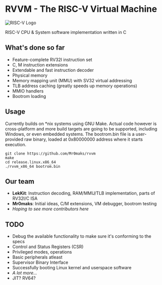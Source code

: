 
# RVVM - The RISC-V Virtual Machine

![RISC-V Logo](https://riscv.org/wp-content/uploads/2018/09/riscv-logo-1.png "The “RISC-V” trade name is a registered trade mark of RISC-V International.")


RISC-V CPU & System software implementation written in С

## What's done so far
- Feature-complete RV32I instruction set
- C, M instruction extensions
- Extendable and fast instruction decoder
- Physical memory
- Memory mapping unit (MMU) with SV32 virtual addressing
- TLB address caching (greatly speeds up memory operations)
- MMIO handlers
- Bootrom loading

## Usage
Currently builds on *nix systems using GNU Make. Actual code however is cross-platform and more build targets are going to be supported, including Windows, or even embedded systems.
The bootrom.bin file is a user-provided raw binary, loaded at 0x80000000 address where it starts execution.
```
git clone https://github.com/Mr0maks/rvvm
make
cd release.linux.x86_64
./rvvm_x86_64 bootrom.bin
```

## Our team
- **LekKit**:  Instruction decoding, RAM/MMU/TLB implementation, parts of RV32I/C ISA
- **Mr0maks**: Initial ideas, C/M extensions, VM debugger, bootrom testing
- *Hoping to see more contributors here*

## TODO
- Debug the available functionality to make sure it's conforming to the specs
- Control and Status Registers (CSR)
- Privileged modes, operations
- Basic peripherals atleast
- Supervisor Binary Interface
- Successfully booting Linux kernel and userspace software
- *A lot more...*
- JIT? RV64?
